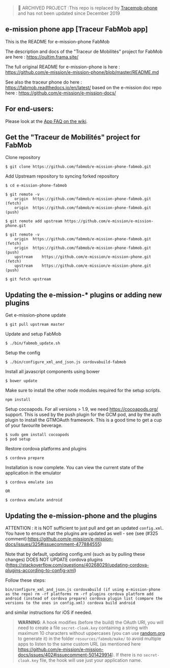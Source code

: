 > 🚧 ARCHIVED PROJECT  :This repo is replaced by [Tracemob-phone](https://github.com/fabmob/tracemob-phone)
> and has not been updated since December 2019


e-mission phone app [Traceur FabMob app]
--------------------

This is the README for e-mission-phone FabMob

The description and docs of the "Traceur de Mobilités" project for FabMob are here : https://oultim.frama.site/

The full original README for e-mission-phone is here : https://github.com/e-mission/e-mission-phone/blob/master/README.md

See also the traceur phone do here : https://fabmob.readthedocs.io/en/latest/
based on the e-mission doc repo here : https://github.com/e-mission/e-mission-docs/

For end-users:
---
Please look at the [App FAQ on the wiki](https://github.com/fabmob/e-mission-phone-fabmob/wiki).

Get the "Traceur de Mobilités" project for FabMob
---

Clone repository

```
$ git clone https://github.com/fabmob/e-mission-phone-fabmob.git
```

Add Upstream repository to syncing forked repository
```
$ cd e-mission-phone-fabmob

$ git remote -v
	origin	https://github.com/fabmob/e-mission-phone-fabmob.git (fetch)
	origin	https://github.com/fabmob/e-mission-phone-fabmob.git (push)

$ git remote add upstream https://github.com/e-mission/e-mission-phone.git

$ git remote -v
	origin	https://github.com/fabmob/e-mission-phone-fabmob.git (fetch)
	origin	https://github.com/fabmob/e-mission-phone-fabmob.git (push)
	upstream	https://github.com/e-mission/e-mission-phone.git (fetch)
	upstream	https://github.com/e-mission/e-mission-phone.git (push)

$ git fetch upstream
```

Updating the e-mission-\* plugins or adding new plugins
---

Get e-mission-phone update

```
$ git pull upstream master
```

Update and setup FabMob
```
$ ./bin/fabmob_update.sh
```

Setup the config

```
$ ./bin/configure_xml_and_json.js cordovabuild-fabmob
```

Install all javascript components using bower

```
$ bower update
```

Make sure to install the other node modules required for the setup scripts.

```
npm install
```

Setup cocoapods. For all versions > 1.9, we need https://cocoapods.org/ support. This is used by the push plugin for the GCM pod, and by the auth plugin to install the GTMOAuth framework. This is a good time to get a cup of your favourite beverage.

```
$ sudo gem install cocoapods
$ pod setup
```

Restore cordova platforms and plugins

```
$ cordova prepare
```

Installation is now complete. You can view the current state of the application in the emulator

    $ cordova emulate ios

    OR

    $ cordova emulate android

Updating the e-mission-phone and the plugins
---

ATTENTION : it is NOT sufficient to just pull and get an updated `config.xml`. You have to ensure that the plugins are updated as well - see (see (#325 comment):https://github.com/e-mission/e-mission-docs/issues/325#issuecomment-477884555)

Note that by default, updating config.xml (such as by pulling these changes) DOES NOT UPDATE cordova plugins (https://stackoverflow.com/questions/40268029/updating-cordova-plugins-according-to-config-xml)

Follow these steps:

`bin/configure_xml_and_json.js cordovabuild (if using e-mission-phone as the repo)
rm -rf platforms
rm -rf plugins
cordova platform add android (instead of cordova prepare)
cordova plugin list (compare the versions to the ones in config.xml)
cordova build android`

and similar instructions for iOS if needed.

> **WARNING**: A hook modifies (before the build) the OAuth URI, you will need to create a file `secret-cloak.key` containing a string with maximum 10 characters without uppercases (you can use [random.org](https://www.random.org/strings/?num=10&len=10&digits=on&loweralpha=on&unique=on&format=html&rnd=new) to generate it) in the folder `resources/fabmob/make/` to avoid multiple apps to listen to the same custom URL (as mentioned here https://github.com/e-mission/e-mission-docs/issues/402#issuecomment-501429914). If there is no `secret-cloak.key` file, the hook will use just your application name.

